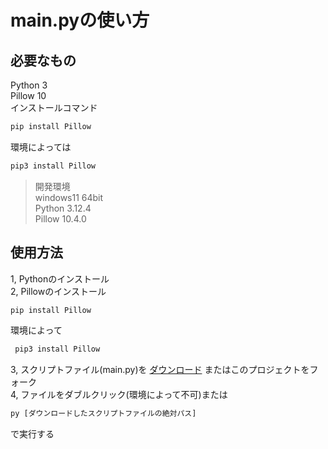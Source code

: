 # main.pyの使い方
## 必要なもの
Python 3   
Pillow 10   
インストールコマンド   
```bat
pip install Pillow
```
環境によっては   
```bat
pip3 install Pillow
```

> 開発環境   
> windows11 64bit   
> Python 3.12.4   
> Pillow 10.4.0   

## 使用方法
1, Pythonのインストール   
2, Pillowのインストール
```bat
pip install Pillow
```
環境によって
```bat
 pip3 install Pillow
```   
3, スクリプトファイル(main.py)を
[ダウンロード](/main.py)
またはこのプロジェクトをフォーク   
4, ファイルをダブルクリック(環境によって不可)または
```bat
py [ダウンロードしたスクリプトファイルの絶対パス]
```
で実行する
